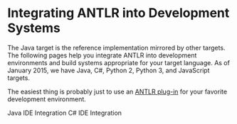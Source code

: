 # Integrating ANTLR into Development Systems

The Java target is the reference implementation mirrored by other targets. The following pages help you integrate ANTLR into development environments and build systems appropriate for your target language.  As of January 2015, we have Java, C#, Python 2, Python 3, and JavaScript targets.

The easiest thing is probably just to use an [ANTLR plug-in](http://www.antlr.org/tools.html) for your favorite development environment.
 
Java IDE Integration
C# IDE Integration

